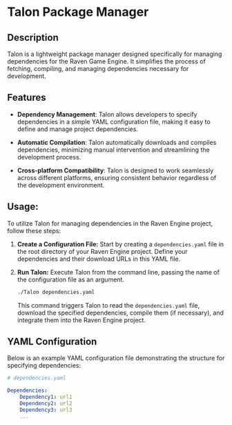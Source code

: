 # Talon Package Manager

## Description

Talon is a lightweight package manager designed specifically for managing dependencies for the Raven Game Engine. It simplifies the process of fetching, compiling, and managing dependencies necessary for development.

## Features

- **Dependency Management**: Talon allows developers to specify dependencies in a simple YAML configuration file, making it easy to define and manage project dependencies.
  
- **Automatic Compilation**: Talon automatically downloads and compiles dependencies, minimizing manual intervention and streamlining the development process.
  
<!--- **Efficient Caching**: Talon intelligently caches downloaded packages, optimizing build times and reducing network bandwidth usage during subsequent builds.-->
  
- **Cross-platform Compatibility**: Talon is designed to work seamlessly across different platforms, ensuring consistent behavior regardless of the development environment.

## Usage:

To utilize Talon for managing dependencies in the Raven Engine project, follow these steps:

1. **Create a Configuration File:** Start by creating a `dependencies.yaml` file in the root directory of your Raven Engine project. Define your dependencies and their download URLs in this YAML file.

2. **Run Talon:** Execute Talon from the command line, passing the name of the configuration file as an argument.

   ```bash
   ./Talon dependencies.yaml
   ```

   This command triggers Talon to read the `dependencies.yaml` file, download the specified dependencies, compile them (if necessary), and integrate them into the Raven Engine project.

## YAML Configuration

Below is an example YAML configuration file demonstrating the structure for specifying dependencies:

```yaml
# dependencies.yaml

Dependencies:
    Dependency1: url1
    Dependency2: url2
    Dependency3: url3
    ...
```

